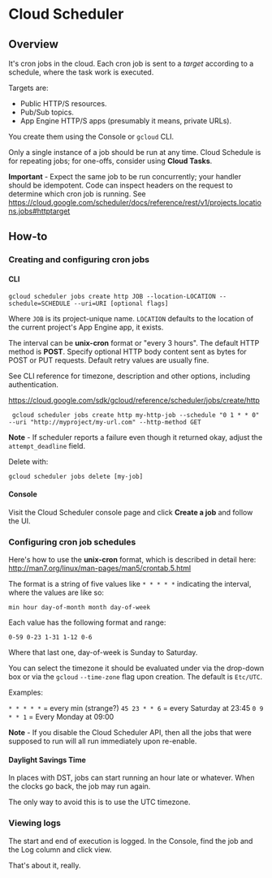 # Cloud Scheduler

## Overview

It's cron jobs in the cloud. Each cron job is sent to a _target_ according to a schedule, where the task work is executed.

Targets are:

- Public HTTP/S resources.
- Pub/Sub topics.
- App Engine HTTP/S apps (presumably it means, private URLs).

You create them using the Console or `gcloud` CLI.

Only a single instance of a job should be run at any time. Cloud Schedule is for repeating jobs; for one-offs, consider using **Cloud Tasks**.

**Important** - Expect the same job to be run concurrently; your handler should be idempotent. Code can inspect headers on the request to determine which cron job is running. See https://cloud.google.com/scheduler/docs/reference/rest/v1/projects.locations.jobs#httptarget

## How-to

### Creating and configuring cron jobs

#### CLI

    gcloud scheduler jobs create http JOB --location-LOCATION --schedule=SCHEDULE --uri=URI [optional flags]

Where `JOB` is its project-unique name. `LOCATION` defaults to the location of the current project's App Engine app, it exists.

The interval can be **unix-cron** format or "every 3 hours". The default HTTP method is **POST**. Specify optional HTTP body content sent as bytes for POST or PUT requests. Default retry values are usually fine.

See CLI reference for timezone, description and other options, including authentication.

https://cloud.google.com/sdk/gcloud/reference/scheduler/jobs/create/http

     gcloud scheduler jobs create http my-http-job --schedule "0 1 * * 0" --uri "http://myproject/my-url.com" --http-method GET

**Note** - If scheduler reports a failure even though it returned okay, adjust the `attempt_deadline` field.

Delete with:

    gcloud scheduler jobs delete [my-job]

#### Console

Visit the Cloud Scheduler console page and click **Create a job** and follow the UI.

### Configuring cron job schedules

Here's how to use the **unix-cron** format, which is described in detail here: http://man7.org/linux/man-pages/man5/crontab.5.html

The format is a string of five values like `* * * * *` indicating the interval, where the values are like so:

    min hour day-of-month month day-of-week

Each value has the following format and range:

    0-59 0-23 1-31 1-12 0-6
    
Where that last one, day-of-week is Sunday to Saturday.

You can select the timezone it should be evaluated under via the drop-down box or via the `gcloud` `--time-zone` flag upon creation. The default is `Etc/UTC`.

Examples:

`* * * * *` = every min (strange?)
`45 23 * * 6` = every Saturday at 23:45
`0 9 * * 1` = Every Monday at 09:00

**Note** - If you disable the Cloud Scheduler API, then all the jobs that were supposed to run will all run immediately upon re-enable.

#### Daylight Savings Time

In places with DST, jobs can start running an hour late or whatever. When the clocks go back, the job may run again.

The only way to avoid this is to use the UTC timezone.

### Viewing logs

The start and end of execution is logged. In the Console, find the job and the Log column and click view.

That's about it, really.
